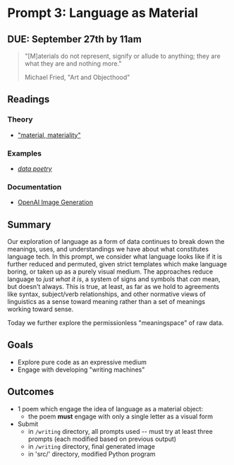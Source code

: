 # Prompt 3: Language as Material

## DUE: September 27th by 11am

> "[M]aterials do not represent, signify or allude to anything; they are what they are and nothing more."
>
> Michael Fried, "Art and Objecthood"

## Readings

### Theory

* ["material, materiality"](https://csmt.uchicago.edu/glossary2004/material.htm#_ftnref10)

### Examples

* [_data poetry_](https://drive.google.com/file/d/1_w-QPn5pkF-_XFMOnQHmPt6ontv4dulp/view?usp=sharing)

### Documentation

* [OpenAI Image Generation](https://platform.openai.com/docs/guides/images/image-generation)

## Summary

Our exploration of language as a form of data continues to break down the meanings, uses, and understandings we have about what constitutes language tech. In this prompt, we consider what language looks like if it is further reduced and permuted, given strict templates which make language boring, or taken up as a purely visual medium. The approaches reduce language to _just what it is_, a system of signs and symbols that _can_ mean, but doesn't always. This is true, at least, as far as we hold to agreements like syntax, subject/verb relationships, and other normative views of linguistics as a sense toward meaning rather than a set of meanings working toward sense.

Today we further explore the permissionless "meaningspace" of raw data.

## Goals

* Explore pure code as an expressive medium
* Engage with developing "writing machines"

## Outcomes

* 1 poem which engage the idea of language as a material object:
  * the poem **must** engage with only a single letter as a visual form
* Submit 
  * in `/writing` directory, all prompts used -- must try at least three prompts (each modified based on previous output)
  * in `/writing` directory, final generated image
  * in 'src/' directory, modified Python program
  
